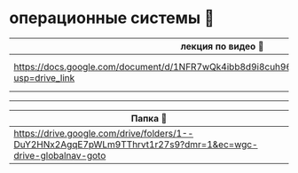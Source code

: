 # операционные системы 🌵
| лекция по видео 👻 | методичка по GIMP 👻 | методичка по REDOS 👻 |
| ---------| :--------:| :-----------:|
| https://docs.google.com/document/d/1NFR7wQk4ibb8d9i8cuh96ELtTWZaZFLBc6fplBsBCoQ/edit?usp=drive_link | https://docs.google.com/document/d/17S1nSdnbK0Fn-7z0nnne0gT523d6fxQuqThkO_TQKUk/edit?usp=drive_link | https://docs.google.com/document/d/1mMQK7oGspg9VuyCwGCE6yIUy9cyzw-eKf5zqI72bFGA/edit?usp=drive_link |
----
| Папка 👻|
| -----------|
| https://drive.google.com/drive/folders/1--DuY2HNx2AgqE7pWLm9TThrvt1r27s9?dmr=1&ec=wgc-drive-globalnav-goto |
